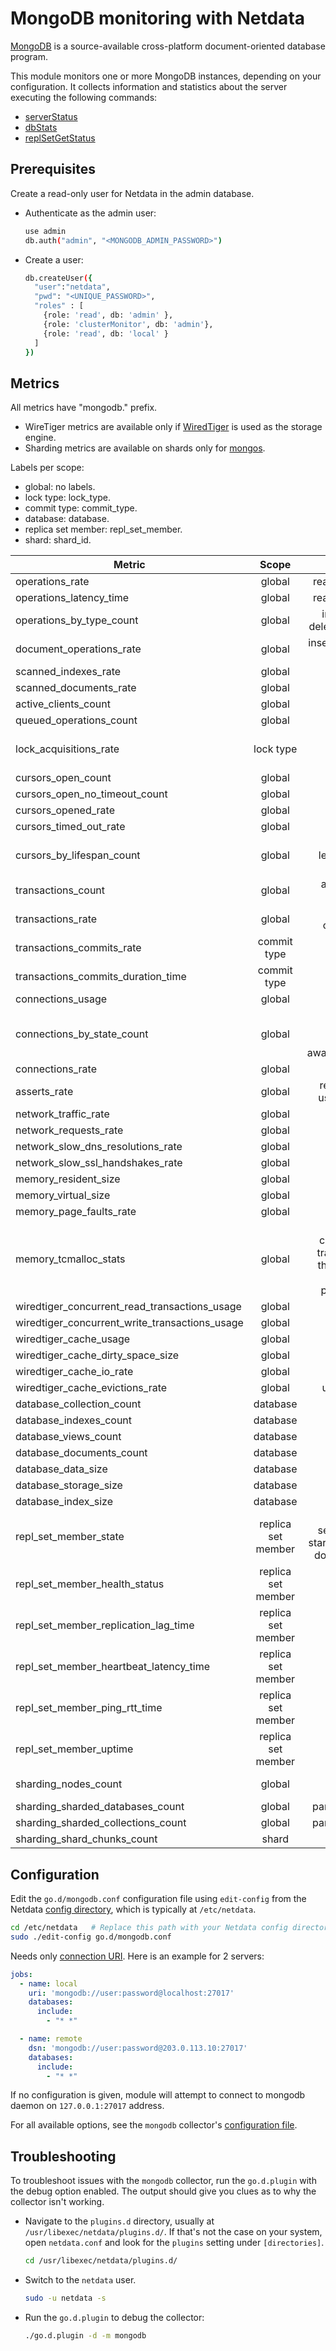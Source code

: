 <!--
title: "MongoDB monitoring with Netdata"
description: "Monitor the health and performance of MongoDB with zero configuration, per-second metric granularity, and interactive visualizations."
custom_edit_url: "https://github.com/netdata/go.d.plugin/edit/master/modules/mongodb/README.md"
sidebar_label: "mongodb-go.d.plugin (Recommended)"
learn_status: "Published"
learn_topic_type: "References"
learn_rel_path: "References/Collectors references/Databases"
-->

# MongoDB monitoring with Netdata

[MongoDB](https://www.mongodb.com/) is a source-available cross-platform document-oriented database program.

This module monitors one or more MongoDB instances, depending on your configuration. It collects information and
statistics about the server executing the following commands:

- [serverStatus](https://docs.mongodb.com/manual/reference/command/serverStatus/)
- [dbStats](https://docs.mongodb.com/manual/reference/command/dbStats/)
- [replSetGetStatus](https://www.mongodb.com/docs/manual/reference/command/replSetGetStatus/)

## Prerequisites

Create a read-only user for Netdata in the admin database.

- Authenticate as the admin user:

  ```bash
  use admin
  db.auth("admin", "<MONGODB_ADMIN_PASSWORD>")
  ```

- Create a user:

  ```bash
  db.createUser({
    "user":"netdata",
    "pwd": "<UNIQUE_PASSWORD>",
    "roles" : [
      {role: 'read', db: 'admin' },
      {role: 'clusterMonitor', db: 'admin'},
      {role: 'read', db: 'local' }
    ]
  })
  ```

## Metrics

All metrics have "mongodb." prefix.

- WireTiger metrics are available only if [WiredTiger](https://docs.mongodb.com/v6.0/core/wiredtiger/) is used as the
  storage engine.
- Sharding metrics are available on shards only
  for [mongos](https://www.mongodb.com/docs/manual/reference/program/mongos/).

Labels per scope:

- global: no labels.
- lock type: lock_type.
- commit type: commit_type.
- database: database.
- replica set member: repl_set_member.
- shard: shard_id.

| Metric                                         |       Scope        |                                                        Dimensions                                                        |     Units      |
|------------------------------------------------|:------------------:|:------------------------------------------------------------------------------------------------------------------------:|:--------------:|
| operations_rate                                |       global       |                                                 reads, writes, commands                                                  |  operations/s  |
| operations_latency_time                        |       global       |                                                 reads, writes, commands                                                  |  milliseconds  |
| operations_by_type_count                       |       global       |                                     insert, query, update, delete, getmore, command                                      |  operations/s  |
| document_operations_rate                       |       global       |                                           inserted, deleted, returned, updated                                           |  operations/s  |
| scanned_indexes_rate                           |       global       |                                                         scanned                                                          |   indexes/s    |
| scanned_documents_rate                         |       global       |                                                         scanned                                                          |  documents/s   |
| active_clients_count                           |       global       |                                                      reads, writes                                                       |    clients     |
| queued_operations_count                        |       global       |                                                      reads, writes                                                       |   operations   |
| lock_acquisitions_rate                         |     lock type      |                                    shared, exclusive, intent_shared, intent_exclusive                                    | acquisitions/s |
| cursors_open_count                             |       global       |                                                           open                                                           |    cursors     |
| cursors_open_no_timeout_count                  |       global       |                                                     open_no_timeout                                                      |    cursors     |
| cursors_opened_rate                            |       global       |                                                          opened                                                          |   cursors/s    |
| cursors_timed_out_rate                         |       global       |                                                        timed_out                                                         |   cursors/s    |
| cursors_by_lifespan_count                      |       global       |                                   le_1s, le_5s, le_15s, le_30s, le_1m, le_10m, ge_10m                                    |    cursors     |
| transactions_count                             |       global       |                                             active, inactive, open, prepared                                             |  transactions  |
| transactions_rate                              |       global       |                                          started, aborted, committed, prepared                                           | transactions/s |
| transactions_commits_rate                      |    commit type     |                                                      success, fail                                                       |   commits/s    |
| transactions_commits_duration_time             |    commit type     |                                                         commits                                                          |  milliseconds  |
| connections_usage                              |       global       |                                                     available, used                                                      |  connections   |
| connections_by_state_count                     |       global       |                      active, threaded, exhaust_is_master, exhaust_hello, awaiting_topology_changes                       |  connections   |
| connections_rate                               |       global       |                                                         created                                                          | connections/s  |
| asserts_rate                                   |       global       |                                     regular, warning, msg, user, tripwire, rollovers                                     |   asserts/s    |
| network_traffic_rate                           |       global       |                                                         in, out                                                          |    bytes/s     |
| network_requests_rate                          |       global       |                                                         requests                                                         |   requests/s   |
| network_slow_dns_resolutions_rate              |       global       |                                                         slow_dns                                                         | resolutions/s  |
| network_slow_ssl_handshakes_rate               |       global       |                                                         slow_ssl                                                         |  handshakes/s  |
| memory_resident_size                           |       global       |                                                           used                                                           |     bytes      |
| memory_virtual_size                            |       global       |                                                           used                                                           |     bytes      |
| memory_page_faults_rate                        |       global       |                                                         pgfaults                                                         |   pgfaults/s   |
| memory_tcmalloc_stats                          |       global       | allocated, central_cache_freelist, transfer_cache_freelist, thread_cache_freelists, pageheap_freelist, pageheap_unmapped |     bytes      |
| wiredtiger_concurrent_read_transactions_usage  |       global       |                                                     available, used                                                      |  transactions  |
| wiredtiger_concurrent_write_transactions_usage |       global       |                                                     available, used                                                      |  transactions  |
| wiredtiger_cache_usage                         |       global       |                                                           used                                                           |     bytes      |
| wiredtiger_cache_dirty_space_size              |       global       |                                                          dirty                                                           |     bytes      |
| wiredtiger_cache_io_rate                       |       global       |                                                      read, written                                                       |    pages/s     |
| wiredtiger_cache_evictions_rate                |       global       |                                                   unmodified, modified                                                   |    pages/s     |
| database_collection_count                      |      database      |                                                       collections                                                        |  collections   |
| database_indexes_count                         |      database      |                                                         indexes                                                          |    indexes     |
| database_views_count                           |      database      |                                                          views                                                           |     views      |
| database_documents_count                       |      database      |                                                        documents                                                         |   documents    |
| database_data_size                             |      database      |                                                        data_size                                                         |     bytes      |
| database_storage_size                          |      database      |                                                       storage_size                                                       |     bytes      |
| database_index_size                            |      database      |                                                        index_size                                                        |     bytes      |
| repl_set_member_state                          | replica set member |               primary, startup, secondary, recovering, startup2, unknown, arbiter, down, rollback, removed               |     state      |
| repl_set_member_health_status                  | replica set member |                                                         up, down                                                         |     status     |
| repl_set_member_replication_lag_time           | replica set member |                                                     replication_lag                                                      |  milliseconds  |
| repl_set_member_heartbeat_latency_time         | replica set member |                                                    heartbeat_latency                                                     |  milliseconds  |
| repl_set_member_ping_rtt_time                  | replica set member |                                                         ping_rtt                                                         |  milliseconds  |
| repl_set_member_uptime                         | replica set member |                                                          uptime                                                          |    seconds     |
| sharding_nodes_count                           |       global       |                                                shard_aware, shard_unaware                                                |     nodes      |
| sharding_sharded_databases_count               |       global       |                                                partitioned, unpartitioned                                                |   databases    |
| sharding_sharded_collections_count             |       global       |                                                partitioned, unpartitioned                                                |  collections   |
| sharding_shard_chunks_count                    |       shard        |                                                          chunks                                                          |     chunks     |

## Configuration

Edit the `go.d/mongodb.conf` configuration file using `edit-config` from the
Netdata [config directory](https://learn.netdata.cloud/docs/configure/nodes), which is typically at `/etc/netdata`.

```bash
cd /etc/netdata   # Replace this path with your Netdata config directory, if different
sudo ./edit-config go.d/mongodb.conf
```

Needs only [connection URI](https://www.mongodb.com/docs/drivers/go/current/fundamentals/connection/#connection-uri).
Here is an example for 2 servers:

```yaml
jobs:
  - name: local
    uri: 'mongodb://user:password@localhost:27017'
    databases:
      include:
        - "* *"

  - name: remote
    dsn: 'mongodb://user:password@203.0.113.10:27017'
    databases:
      include:
        - "* *"
```

If no configuration is given, module will attempt to connect to mongodb daemon on `127.0.0.1:27017` address.

For all available options, see the `mongodb`
collector's [configuration file](https://github.com/netdata/go.d.plugin/blob/master/config/go.d/mongodb.conf).

## Troubleshooting

To troubleshoot issues with the `mongodb` collector, run the `go.d.plugin` with the debug option enabled. The output
should give you clues as to why the collector isn't working.

- Navigate to the `plugins.d` directory, usually at `/usr/libexec/netdata/plugins.d/`. If that's not the case on
  your system, open `netdata.conf` and look for the `plugins` setting under `[directories]`.

  ```bash
  cd /usr/libexec/netdata/plugins.d/
  ```

- Switch to the `netdata` user.

  ```bash
  sudo -u netdata -s
  ```

- Run the `go.d.plugin` to debug the collector:

  ```bash
  ./go.d.plugin -d -m mongodb
  ```
